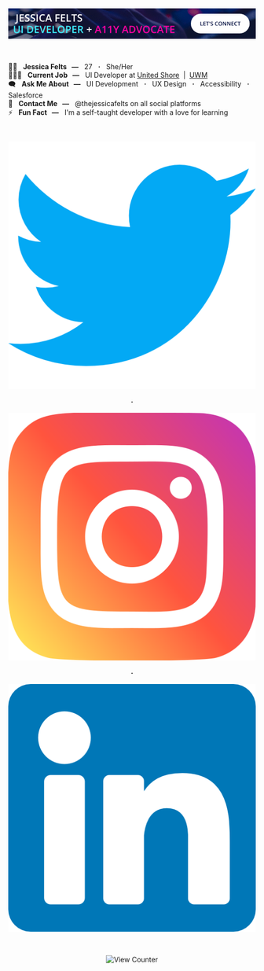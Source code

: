 <div align="center">

  <br />

  [![Welcome to the official GitHub profile of @thejessicafelts](https://raw.githubusercontent.com/thejessicafelts/thejessicafelts/master/thejessicafelts-github-banner.gif)](https://www.linkedin.com/in/thejessicafelts)

  <br />

</div> 

👩🏻 &nbsp; <strong>Jessica Felts &nbsp; &mdash;</strong> &nbsp; 27 &nbsp; <strong>&centerdot;</strong> &nbsp; She/Her<br />
👩🏻‍💻 &nbsp; <strong>Current Job &nbsp; &mdash;</strong> &nbsp; UI Developer at [United Shore](http://www.unitedshore.com) &nbsp;&vert;&nbsp; [UWM](http://www.uwm.com)<br />
🗨️ &nbsp; <strong>Ask Me About &nbsp; &mdash;</strong> &nbsp; UI Development &nbsp; <strong>&centerdot;</strong> &nbsp; UX Design &nbsp; <strong>&centerdot;</strong> &nbsp; Accessibility &nbsp; <strong>&centerdot;</strong> &nbsp; Salesforce<br />
💌 &nbsp; <strong>Contact Me &nbsp; &mdash;</strong> &nbsp; @thejessicafelts on all social platforms<br />
⚡ &nbsp; <strong>Fun Fact &nbsp; &mdash;</strong> &nbsp; I'm a self-taught developer with a love for learning

<div align="center" class="social links">

  <br />
  
  <span width="30">

  [![Twitter @thejessicafelts](https://raw.githubusercontent.com/thejessicafelts/thejessicafelts/master/twitter.png)](https://www.twitter.com/thejessicafelts)

  </span>
  
  &nbsp; <strong>&centerdot;</strong> &nbsp;
  
  <span width="30">
  
  [![Instagram @thejessicafelts](https://raw.githubusercontent.com/thejessicafelts/thejessicafelts/master/instagram-sketched.png)](https://www.instagram.com/thejessicafelts)
  
  </span>
  
  &nbsp; <strong>&centerdot;</strong> &nbsp;
  
  <span width="30">

  [![LinkedIn @thejessicafelts](https://raw.githubusercontent.com/thejessicafelts/thejessicafelts/master/linkedin.png)](https://www.linkedin.com/in/thejessicafelts)

  </span>

</div>

<div align="center">

  <br />

  ![View Counter](http://hits.dwyl.com/thejessicafelts/thejessicafelts/thejessicafelts.svg)

</div>
